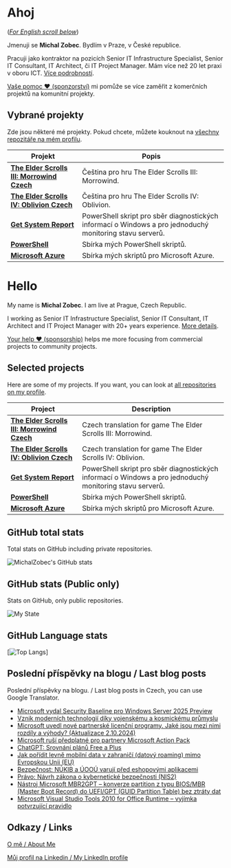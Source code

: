 # Ahoj

<a name="documenttitle"></a>

([*For English scroll below*](#english "For English scroll below"))

Jmenuji se **Michal Zobec**. Bydlím v Praze, v České republice.

Pracuji jako kontraktor na pozicích Senior IT Infrastructure Specialist, Senior IT Consultant, IT Architect, či IT Project Manager. Mám více než 20 let praxi v oboru ICT. [Více podrobností](MichalZobec-About.md).

[Vaše pomoc :heart: (sponzorství)](https://www.patreon.com/michalzobec) mi pomůže se více zaměřit z komerčních projektů na komunitní projekty.

## Vybrané projekty

Zde jsou některé mé projekty. Pokud chcete, můžete kouknout na [všechny repozitáře na mém profilu](https://github.com/michalzobec?tab=repositories).

| Projekt | Popis |
| --- | --- |
| **[The Elder Scrolls III: Morrowind Czech](https://github.com/michalzobec/TES3-Morrowind-cesky)** | Čeština pro hru The Elder Scrolls III: Morrowind. |
| **[The Elder Scrolls IV: Oblivion Czech](https://github.com/michalzobec/TES4-Oblivion-cesky)** | Čeština pro hru The Elder Scrolls IV: Oblivion. |
| **[Get System Report](https://github.com/michalzobec/Get-SystemReport)** | PowerShell skript pro sběr diagnostických informací o Windows a pro jednoduchý monitoring stavu serverů. |
| **[PowerShell](https://github.com/michalzobec/PowerShell)** | Sbírka mých PowerShell skriptů. |
| **[Microsoft Azure](https://github.com/michalzobec/microsoft-azure)** | Sbírka mých skriptů pro Microsoft Azure. |

<a name="english"></a>

# Hello

My name is **Michal Zobec**. I am live at Prague, Czech Republic.

I working as Senior IT Infrastructure Specialist, Senior IT Consultant, IT Architect and IT Project Manager with 20+ years experience. [More details](MichalZobec-About.md#english).

[Your help :heart: (sponsorship)](https://www.patreon.com/michalzobec) helps me more focusing from commercial projects to community projects.

## Selected projects

Here are some of my projects. If you want, you can look at [all repositories on my profile](https://github.com/michalzobec?tab=repositories).

| Project | Description |
| --- | --- |
| **[The Elder Scrolls III: Morrowind Czech](https://github.com/michalzobec/TES3-Morrowind-cesky)** | Czech translation for game The Elder Scrolls III: Morrowind. |
| **[The Elder Scrolls IV: Oblivion Czech](https://github.com/michalzobec/TES4-Oblivion-cesky)** | Czech translation for game The Elder Scrolls IV: Oblivion. |
| **[Get System Report](https://github.com/michalzobec/Get-SystemReport)** | PowerShell skript pro sběr diagnostických informací o Windows a pro jednoduchý monitoring stavu serverů. |
| **[PowerShell](https://github.com/michalzobec/PowerShell)** | Sbírka mých PowerShell skriptů. |
| **[Microsoft Azure](https://github.com/michalzobec/microsoft-azure)** | Sbírka mých skriptů pro Microsoft Azure. |

## GitHub total stats

Total stats on GitHub including private repositories.

![MichalZobec's GitHub stats](https://github-readme-stats.vercel.app/api?username=michalzobec&count_private=true&show_icons=true)


## GitHub stats (Public only)

Stats on GitHub, only public repositories.

![My State](https://github-readme-stats.vercel.app/api?username=michalzobec&show_icons=true)

## GitHub Language stats

[![Top Langs](https://github-readme-stats.vercel.app/api/top-langs/?username=michalzobec&langs_count=10&layout=compact)]

## Poslední příspěvky na blogu / Last blog posts

Poslední příspěvky na blogu. / Last blog posts in Czech, you can use Google Translator.

<!-- BLOG-POST-LIST:START -->
- [Microsoft vydal Security Baseline pro Windows Server 2025 Preview](https://www.michalzobec.cz/microsoft-vydal-security-baseline-pro-windows-server-2025-preview-9574)
- [Vznik moderních technologií díky vojenskému a kosmickému průmyslu](https://www.michalzobec.cz/vznik-modernich-technologii-diky-vojenskemu-a-kosmickemu-prumyslu-9567)
- [Microsoft uvedl nové partnerské licenční programy. Jaké jsou mezi nimi rozdíly a výhody? &lpar;Aktualizace 2.10.2024&rpar;](https://www.michalzobec.cz/microsoft-uvedl-nove-partnerske-licencni-programy-jake-jsou-mezi-nimi-rozdily-a-vyhody-9554)
- [Microsoft ruší předplatné pro partnery Microsoft Action Pack](https://www.michalzobec.cz/microsoft-rusi-predplatne-pro-partnery-microsoft-action-pack-9552)
- [ChatGPT: Srovnání plánů Free a Plus](https://www.michalzobec.cz/chatgpt-srovnani-planu-free-a-plus-9542)
- [Jak pořídit levně mobilní data v zahraničí &lpar;datový roaming&rpar; mimo Evropskou Unii &lpar;EU&rpar;](https://www.michalzobec.cz/jak-poridit-levne-mobilni-data-v-zahranici-datovy-roaming-mimo-evropskou-unii-eu-9536)
- [Bezpečnost: NÚKIB a ÚOOÚ varují před eshopovými aplikacemi](https://www.michalzobec.cz/bezpecnost-nukib-a-uoou-varuji-pred-eshopovymi-aplikacemi-9534)
- [Právo: Návrh zákona o kybernetické bezpečnosti &lpar;NIS2&rpar;](https://www.michalzobec.cz/pravo-navrh-zakona-o-kyberneticke-bezpecnosti-nis2-9532)
- [Nástroj Microsoft MBR2GPT – konverze partition z typu BIOS/MBR &lpar;Master Boot Record&rpar; do UEFI/GPT &lpar;GUID Partition Table&rpar; bez ztráty dat](https://www.michalzobec.cz/nastroj-microsoft-mbr2gpt-konverze-partition-z-typu-bios-mbr-master-boot-record-do-uefi-gpt-guid-partition-table-bez-ztraty-dat-9511)
- [Microsoft Visual Studio Tools 2010 for Office Runtime – vyjímka potvrzující pravidlo](https://www.michalzobec.cz/microsoft-visual-studio-tools-2010-for-office-runtime-vyjimka-potvrzujici-pravidlo-9501)
<!-- BLOG-POST-LIST:END -->

## Odkazy / Links

[O mě / About Me](https://zob.ec/mylinktree)

[Můj profil na Linkedin / My LinkedIn profile](https://zob.ec/mylinkedin)

